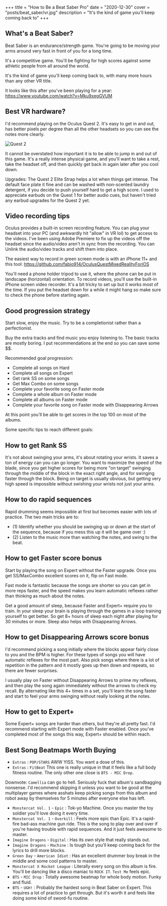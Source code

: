 +++
title = "How to Be a Beat Saber Pro"
date = "2020-12-30"
cover = "posts/beat_saber/vr.jpg"
description = "It's the kind of game you'll keep coming back to"
+++

## What's a Beat Saber?

Beat Saber is an endurance/strength game.  You're going to be moving your arms around very fast in front of you for a long time.

It's a competitive game.  You'll be fighting for high scores against some athletic people from all around the world.

It's the kind of game you'll keep coming back to, with many more hours than any other VR title. 

It looks like this after you've been playing for a year: https://www.youtube.com/watch?v=Mku9xegGVUM


## Best VR hardware?

I'd recommend playing on the Oculus Quest 2.  It's easy to get in and out, has better pixels per degree than all the other headsets so you can see the notes more clearly.

![Quest 2](quest2.jpg)

It cannot be overstated how important it is to be able to jump in and out of this game.  It's a really intense physical game, and you'll want to take a rest, take the headset off, and then quickly get back in again later after you cool down.

Upgrades: The Quest 2 Elite Strap helps a lot when things get intense.  The default face plate it fine and can be washed with non-scented laundry detergent, if you decide to push yourself hard to get a high score.  I used to appreciate earbuds on the Quest 1 for better audio cues, but haven't tried any earbud upgrades for the Quest 2 yet.


## Video recording tips

Oculus provides a built-in screen recording feature.  You can plug your headset into your PC (and awkwardly hit "allow" in VR lol) to get access to the videos.  I've been using Adobe Premiere to fix up the videos off the headset since the audio/video aren't in sync from the recording.  You can Unlink the audio/video tracks and shift them into place.

The easiest way to record in green screen mode is with an iPhone 11+ and this tool: https://github.com/fabio914/OculusQuestMixedRealityForiOS

You'll need a phone holder tripod to use it, where the phone can be put in landscape (horizontal) orientation.  To record videos, you'll use the built-in iPhone screen video recorder.  It's a bit tricky to set up but it works most of the time.  If you put the headset down for a while it might hang so make sure to check the phone before starting again.


## Good progression strategy

Start slow, enjoy the music.  Try to be a completionist rather than a perfectionist.

Buy the extra tracks and find music you enjoy listening to.  The basic tracks are mostly boring.  I put recommendations at the end so you can save some $$.

Recommended goal progression:

* Complete all songs on Hard
* Complete all songs on Expert
* Get rank SS on some songs
* Get Max Combo on some songs
* Complete your favorite song on Faster mode
* Complete a whole album on Faster mode
* Complete all albums on Faster mode
* Complete your favorite song on Faster mode with Disappearing Arrows

At this point you'll be able to get scores in the top 100 on most of the albums.

Some specific tips to reach different goals:


## How to get Rank SS

It's not about swinging your arms, it's about rotating your wrists.  It saves a ton of energy can you can go longer.  You want to maximize the speed of the blade, since you get higher scores for being more "on target" swinging through the middle of the block in the exact right angle, and for swinging faster through the block.  Being on target is usually obvious, but getting very high speed is impossible without swishing your wrists not just your arms.


## How to do rapid sequences

Rapid drumming seems impossible at first but becomes easier with lots of practice.  The two main tricks are to:
* (1) Identify whether you should be swinging up or down at the start of the sequence, because if you mess this up it will be game over :)
* (2) Listen to the music more than watching the notes, and swing to the beat.


## How to get Faster score bonus

Start by playing the song on Expert without the Faster upgrade.  Once you get SS/MaxCombo excellent scores on it, flip on Fast mode.

Fast mode is fantastic because the songs are shorter so you can get in more reps faster, and the speed makes you learn automatic reflexes rather than thinking as much about the notes.

Get a good amount of sleep, because Faster and Expert+ require you to train.  In your sleep your brain is playing through the games in a loop training yourself to get better.  So get 8+ hours of sleep each night after playing for 30 minutes or more.  Sleep also helps with Disappearing Arrows.


## How to get Disappearing Arrows score bonus

I'd recommend picking a song initially where the blocks appear fairly close to you and the BPM is higher.  For these types of songs you will have automatic reflexes for the most part.  Also pick songs where there is a lot of repetition in the pattern and it mostly goes up then down and repeats, so there are fewer surprises.

I usually play on Faster without Disappearing Arrows to prime my reflexes, and then play the song again immediately without the arrows to check my recall.  By alternating like this 4+ times in a set, you'll learn the song faster and start to feel your arms swinging without really looking at the notes.


## How to get to Expert+

Some Expert+ songs are harder than others, but they're all pretty fast.  I'd recommend starting with Expert mode with Faster enabled.  Once you've completed most of the songs this way, Expert+ should be within reach.


## Best Song Beatmaps Worth Buying

* `Extras` : `POP/STARS` AWW YISS.  You want a dose of this.
* `Extras` : `FitBeat` This one is really unique in that it feels like a full body fitness routine.  The only other one close is `BTS - MIC Drop`.

Downvote: `Camellia` can go to hell.  Seriously fuck that album's sandbagging nonsense.  I'd recommend skipping it unless you want to be good at the multiplayer games where asshats keep picking songs from this album and robot away by themselves for 5 minutes after everyone else has left.

* `Monstercat Vol. 1` - `Epic` : Tok-yo Machine.  Once you master the toy soldier you'll love doing it every time.
* `Monstercat Vol. 1` - `Overkill` : Feels more epic than Epic.  It's a rapid-fire bad-ass machine gun ride.  This is the song to play over and over if you're having trouble with rapid sequences.  And it just feels awesome to master.
* `Imagine Dragons` - `Digital` : Has its own style that really stands out.
* `Imagine Dragons` - `Machine` : Is tough but you'll keep coming back for the lyrics to drill more blocks.
* `Green Day` - `American Idiot` : Has an excellent drummer boy break in the middle and some cool patterns to master.
* `Monstercat X Rocket League` : Literally every song on this album is fire.  You'll be dancing like a disco maniac to `ROCK IT`.  `Test Me` feels epic.
* `BTS` - `MIC Drop` : Totally awesome beatmap for whole body motion.  Funky and fluid.
* `BTS` - `UGH!` : Probably the hardest song in Beat Saber on Expert.  This requires a lot of practice to get through.  But it's worth it and feels like doing some kind of sword-fu routine.
